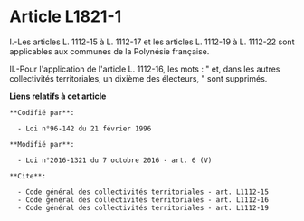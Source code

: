 # Article L1821-1

I.-Les articles L. 1112-15 à L. 1112-17 et les articles L. 1112-19 à L. 1112-22 sont applicables aux communes de la Polynésie
française. 

II.-Pour l'application de l'article L. 1112-16, les mots : " et, dans les autres collectivités territoriales, un dixième des
électeurs, " sont supprimés.

**Liens relatifs à cet article**

	**Codifié par**:

	  - Loi n°96-142 du 21 février 1996

	**Modifié par**:

	  - Loi n°2016-1321 du 7 octobre 2016 - art. 6 (V)

	**Cite**:

	  - Code général des collectivités territoriales - art. L1112-15
	  - Code général des collectivités territoriales - art. L1112-16
	  - Code général des collectivités territoriales - art. L1112-19
